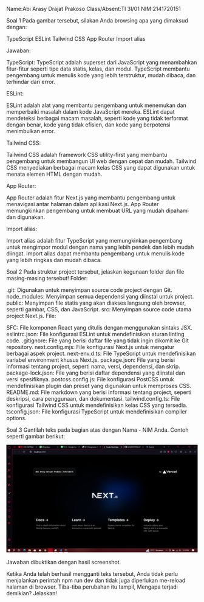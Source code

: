 Name:Abi Arasy Drajat  Prakoso
Class/Absent:TI 3I/01
NIM:2141720151

Soal 1
Pada gambar tersebut, silakan Anda browsing apa yang dimaksud dengan:

TypeScript
ESLint
Tailwind CSS
App Router
Import alias 

Jawaban:

TypeScript:
TypeScript adalah superset dari JavaScript yang menambahkan fitur-fitur seperti tipe data statis, kelas, dan modul. TypeScript membantu pengembang untuk menulis kode yang lebih terstruktur, mudah dibaca, dan terhindar dari error.

ESLint:

ESLint adalah alat yang membantu pengembang untuk menemukan dan memperbaiki masalah dalam kode JavaScript mereka. ESLint dapat mendeteksi berbagai macam masalah, seperti kode yang tidak terformat dengan benar, kode yang tidak efisien, dan kode yang berpotensi menimbulkan error.

Tailwind CSS:

Tailwind CSS adalah framework CSS utility-first yang membantu pengembang untuk membangun UI web dengan cepat dan mudah. Tailwind CSS menyediakan berbagai macam kelas CSS yang dapat digunakan untuk menata elemen HTML dengan mudah.

App Router:

App Router adalah fitur Next.js yang membantu pengembang untuk menavigasi antar halaman dalam aplikasi Next.js. App Router memungkinkan pengembang untuk membuat URL yang mudah dipahami dan digunakan.

Import alias:

Import alias adalah fitur TypeScript yang memungkinkan pengembang untuk mengimpor modul dengan nama yang lebih pendek dan lebih mudah diingat. Import alias dapat membantu pengembang untuk menulis kode yang lebih ringkas dan mudah dibaca.

Soal 2
Pada struktur project tersebut, jelaskan kegunaan folder dan file masing-masing tersebut!
Folder:

.git: Digunakan untuk menyimpan source code project dengan Git.
node_modules: Menyimpan semua dependensi yang diinstal untuk project.
public: Menyimpan file statis yang akan diakses langsung oleh browser, seperti gambar, CSS, dan JavaScript.
src: Menyimpan source code utama project Next.js.
File:

SFC: File komponen React yang ditulis dengan menggunakan sintaks JSX.
eslintrc.json: File konfigurasi ESLint untuk mendefinisikan aturan linting code.
.gitignore: File yang berisi daftar file yang tidak ingin dikomit ke Git repository.
next.config.mjs: File konfigurasi Next.js untuk mengatur berbagai aspek project.
next-env.d.ts: File TypeScript untuk mendefinisikan variabel environment khusus Next.js.
package.json: File yang berisi informasi tentang project, seperti nama, versi, dependensi, dan skrip.
package-lock.json: File yang berisi daftar dependensi yang diinstal dan versi spesifiknya.
postcss.config.js: File konfigurasi PostCSS untuk mendefinisikan plugin dan preset yang digunakan untuk memproses CSS.
README.md: File markdown yang berisi informasi tentang project, seperti deskripsi, cara penggunaan, dan dokumentasi.
tailwind.config.ts: File konfigurasi Tailwind CSS untuk mendefinisikan kelas CSS yang tersedia.
tsconfig.json: File konfigurasi TypeScript untuk mendefinisikan compiler options.

Soal 3
Gantilah teks pada bagian atas dengan Nama - NIM Anda. Contoh seperti gambar berikut:

![screenshot](image.png)

Jawaban dibuktikan dengan hasil screenshot.

Ketika Anda telah berhasil mengganti teks tersebut, Anda tidak perlu menjalankan perintah npm run dev dan tidak juga diperlukan me-reload halaman di browser. Tiba-tiba perubahan itu tampil, Mengapa terjadi demikian? Jelaskan!

